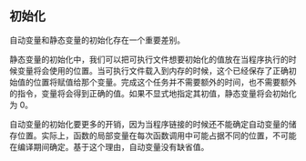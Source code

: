 ## 初始化

自动变量和静态变量的初始化存在一个重要差别。

静态变量的初始化中，我们可以把可执行文件想要初始化的值放在当程序执行的时候变量将会使用的位置。当可执行文件载入到内存的时候，这个已经保存了正确初始值的位置将赋值给那个变量。完成这个任务并不需要额外的时间，也不需要额外的指令，变量将会得到正确的值。如果不显式地指定其初值，静态变量将会初始化为 0。

自动变量的初始化要更多的开销，因为当程序链接的时候还不能确定自动变量的储存位置。实际上，函数的局部变量在每次函数调用中可能占据不同的位置，不可能在编译期间确定。基于这个理由，自动变量没有缺省值。

